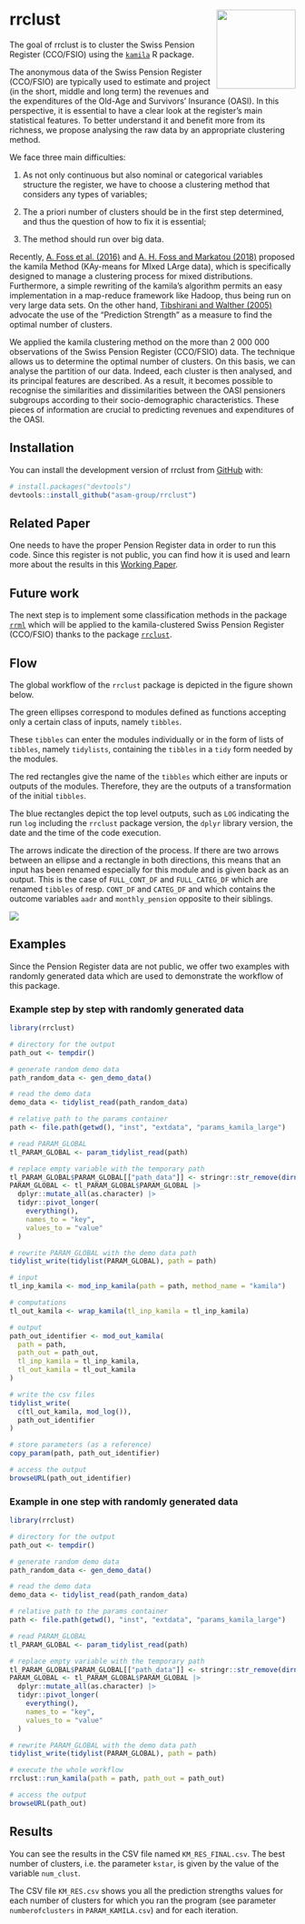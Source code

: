 
<!-- README.md is generated from README.Rmd. Please edit that file -->

# rrclust <img src="man/figures/logo.png" align="right" height="139" />

<!-- badges: start -->
<!-- badges: end -->

The goal of rrclust is to cluster the Swiss Pension Register (CCO/FSIO)
using the [`kamila`](https://github.com/ahfoss/kamila) R package.

The anonymous data of the Swiss Pension Register (CCO/FSIO) are
typically used to estimate and project (in the short, middle and long
term) the revenues and the expenditures of the Old-Age and Survivors’
Insurance (OASI). In this perspective, it is essential to have a clear
look at the register’s main statistical features. To better understand
it and benefit more from its richness, we propose analysing the raw data
by an appropriate clustering method.

We face three main difficulties:

1)  As not only continuous but also nominal or categorical variables
    structure the register, we have to choose a clustering method that
    considers any types of variables;

2)  The a priori number of clusters should be in the first step
    determined, and thus the question of how to fix it is essential;

3)  The method should run over big data.

Recently, [A. Foss et
al. (2016)](https://doi.org/10.1007/s10994-016-5575-7) and [A. H. Foss
and Markatou (2018)](https://doi.org/10.18637/jss.v083.i13) proposed the
kamila Method (KAy-means for MIxed LArge data), which is specifically
designed to manage a clustering process for mixed distributions.
Furthermore, a simple rewriting of the kamila’s algorithm permits an
easy implementation in a map-reduce framework like Hadoop, thus being
run on very large data sets. On the other hand, [Tibshirani and Walther
(2005)](https://www.jstor.org/stable/27594130) advocate the use of the
“Prediction Strength” as a measure to find the optimal number of
clusters.

We applied the kamila clustering method on the more than 2 000 000
observations of the Swiss Pension Register (CCO/FSIO) data. The
technique allows us to determine the optimal number of clusters. On this
basis, we can analyse the partition of our data. Indeed, each cluster is
then analysed, and its principal features are described. As a result, it
becomes possible to recognise the similarities and dissimilarities
between the OASI pensioners subgroups according to their
socio-demographic characteristics. These pieces of information are
crucial to predicting revenues and expenditures of the OASI.

## Installation

You can install the development version of rrclust from
[GitHub](https://github.com/) with:

``` r
# install.packages("devtools")
devtools::install_github("asam-group/rrclust")
```

## Related Paper

One needs to have the proper Pension Register data in order to run this
code. Since this register is not public, you can find how it is used and
learn more about the results in this [Working
Paper](https://folia.unifr.ch/unifr/documents/324081).

## Future work

The next step is to implement some classification methods in the package
[`rrml`](https://github.com/asam-group/rrml) which will be applied to
the kamila-clustered Swiss Pension Register (CCO/FSIO) thanks to the
package [`rrclust`](https://github.com/asam-group/rrclust).

## Flow

The global workflow of the `rrclust` package is depicted in the figure
shown below.

The green ellipses correspond to modules defined as functions accepting
only a certain class of inputs, namely `tibbles`.

These `tibbles` can enter the modules individually or in the form of
lists of `tibbles`, namely `tidylists`, containing the `tibbles` in a
`tidy` form needed by the modules.

The red rectangles give the name of the `tibbles` which either are
inputs or outputs of the modules. Therefore, they are the outputs of a
transformation of the initial `tibbles`.

The blue rectangles depict the top level outputs, such as `LOG`
indicating the run `log` including the `rrclust` package version, the
`dplyr` library version, the date and the time of the code execution.

The arrows indicate the direction of the process. If there are two
arrows between an ellipse and a rectangle in both directions, this means
that an input has been renamed especially for this module and is given
back as an output. This is the case of `FULL_CONT_DF` and
`FULL_CATEG_DF` which are renamed `tibbles` of resp. `CONT_DF` and
`CATEG_DF` and which contains the outcome variables `aadr` and
`monthly_pension` opposite to their siblings.

<img src="man/figures/rrclust_flow.png" align="center"/>

## Examples

Since the Pension Register data are not public, we offer two examples
with randomly generated data which are used to demonstrate the workflow
of this package.

### Example step by step with randomly generated data

``` r
library(rrclust)

# directory for the output
path_out <- tempdir()

# generate random demo data
path_random_data <- gen_demo_data()

# read the demo data
demo_data <- tidylist_read(path_random_data)

# relative path to the params container
path <- file.path(getwd(), "inst", "extdata", "params_kamila_large")

# read PARAM_GLOBAL
tl_PARAM_GLOBAL <- param_tidylist_read(path)

# replace empty variable with the temporary path
tl_PARAM_GLOBAL$PARAM_GLOBAL[["path_data"]] <- stringr::str_remove(dirname(path_random_data), "/all")
PARAM_GLOBAL <- tl_PARAM_GLOBAL$PARAM_GLOBAL |>
  dplyr::mutate_all(as.character) |>
  tidyr::pivot_longer(
    everything(),
    names_to = "key",
    values_to = "value"
  )

# rewrite PARAM_GLOBAL with the demo data path
tidylist_write(tidylist(PARAM_GLOBAL), path = path)

# input
tl_inp_kamila <- mod_inp_kamila(path = path, method_name = "kamila")

# computations
tl_out_kamila <- wrap_kamila(tl_inp_kamila = tl_inp_kamila)

# output
path_out_identifier <- mod_out_kamila(
  path = path,
  path_out = path_out,
  tl_inp_kamila = tl_inp_kamila,
  tl_out_kamila = tl_out_kamila
)

# write the csv files
tidylist_write(
  c(tl_out_kamila, mod_log()),
  path_out_identifier
)

# store parameters (as a reference)
copy_param(path, path_out_identifier)

# access the output
browseURL(path_out_identifier)
```

### Example in one step with randomly generated data

``` r
library(rrclust)

# directory for the output
path_out <- tempdir()

# generate random demo data
path_random_data <- gen_demo_data()

# read the demo data
demo_data <- tidylist_read(path_random_data)

# relative path to the params container
path <- file.path(getwd(), "inst", "extdata", "params_kamila_large")

# read PARAM_GLOBAL
tl_PARAM_GLOBAL <- param_tidylist_read(path)

# replace empty variable with the temporary path
tl_PARAM_GLOBAL$PARAM_GLOBAL[["path_data"]] <- stringr::str_remove(dirname(path_random_data), "/all")
PARAM_GLOBAL <- tl_PARAM_GLOBAL$PARAM_GLOBAL |>
  dplyr::mutate_all(as.character) |>
  tidyr::pivot_longer(
    everything(),
    names_to = "key",
    values_to = "value"
  )

# rewrite PARAM_GLOBAL with the demo data path
tidylist_write(tidylist(PARAM_GLOBAL), path = path)

# execute the whole workflow
rrclust::run_kamila(path = path, path_out = path_out)

# access the output
browseURL(path_out)
```

## Results

You can see the results in the CSV file named `KM_RES_FINAL.csv`. The
best number of clusters, i.e. the parameter `kstar`, is given by the
value of the variable `num_clust`.

The CSV file `KM_RES.csv` shows you all the prediction strengths values
for each number of clusters for which you ran the program (see parameter
`numberofclusters` in `PARAM_KAMILA.csv`) and for each iteration.
